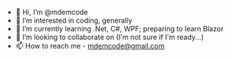 - 👋 Hi, I’m @mdemcode
- 👀 I’m interested in coding, generally
- 🌱 I’m currently learning .Net, C#, WPF; preparing to learn Blazor
- 💞️ I’m looking to collaborate on (I'm not sure if I'm ready...)
- 📫 How to reach me - mdemcode@gmail.com

<!---
mdemcode/mdemcode is a ✨ special ✨ repository because its `README.md` (this file) appears on your GitHub profile.
You can click the Preview link to take a look at your changes.
--->
